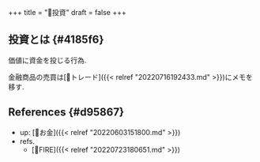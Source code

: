 +++
title = "📝投資"
draft = false
+++

## 投資とは {#4185f6}

価値に資金を投じる行為.

金融商品の売買は[📝トレード]({{< relref "20220716192433.md" >}})にメモを移す.


## References {#d95867}

-   up: [📂お金]({{< relref "20220603151800.md" >}})
-   refs.
    -   [📝FIRE]({{< relref "20220723180651.md" >}})
